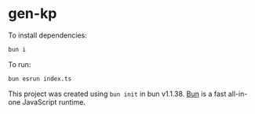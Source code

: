 # gen-kp

To install dependencies:

```bash
bun i
```

To run:

```bash
bun esrun index.ts
```

This project was created using `bun init` in bun v1.1.38. [Bun](https://bun.sh) is a fast all-in-one JavaScript runtime.
